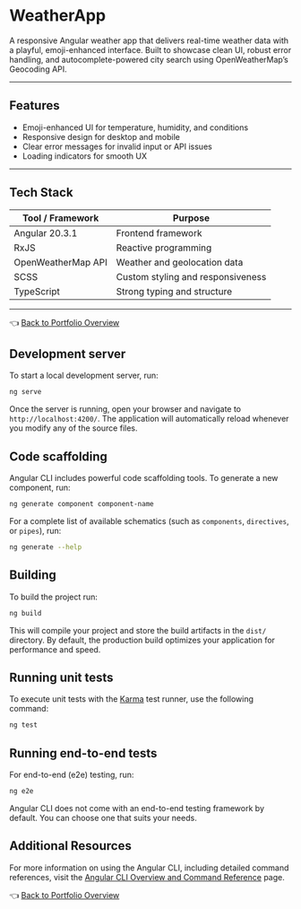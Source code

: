 # WeatherApp

A responsive Angular weather app that delivers real-time weather data with a playful, emoji-enhanced interface. Built to showcase clean UI, robust error handling, and autocomplete-powered city search using OpenWeatherMap’s Geocoding API.

---

## Features

- Emoji-enhanced UI for temperature, humidity, and conditions
- Responsive design for desktop and mobile
- Clear error messages for invalid input or API issues
- Loading indicators for smooth UX

---

## Tech Stack

| Tool / Framework       | Purpose                          |
|------------------------|----------------------------------|
| Angular 20.3.1         | Frontend framework               |
| RxJS                   | Reactive programming             |
| OpenWeatherMap API     | Weather and geolocation data     |
| SCSS                   | Custom styling and responsiveness |
| TypeScript             | Strong typing and structure      |

---

👈 [Back to Portfolio Overview](../README.md)

## Development server

To start a local development server, run:

```bash
ng serve
```

Once the server is running, open your browser and navigate to `http://localhost:4200/`. The application will automatically reload whenever you modify any of the source files.

## Code scaffolding

Angular CLI includes powerful code scaffolding tools. To generate a new component, run:

```bash
ng generate component component-name
```

For a complete list of available schematics (such as `components`, `directives`, or `pipes`), run:

```bash
ng generate --help
```

## Building

To build the project run:

```bash
ng build
```

This will compile your project and store the build artifacts in the `dist/` directory. By default, the production build optimizes your application for performance and speed.

## Running unit tests

To execute unit tests with the [Karma](https://karma-runner.github.io) test runner, use the following command:

```bash
ng test
```

## Running end-to-end tests

For end-to-end (e2e) testing, run:

```bash
ng e2e
```

Angular CLI does not come with an end-to-end testing framework by default. You can choose one that suits your needs.

## Additional Resources

For more information on using the Angular CLI, including detailed command references, visit the [Angular CLI Overview and Command Reference](https://angular.dev/tools/cli) page.

👈 [Back to Portfolio Overview](../README.md)
